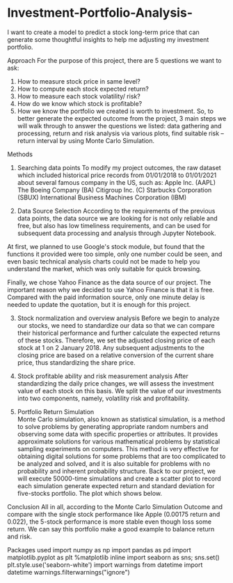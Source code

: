 # Investment-Portfolio-Analysis-

I want to create a model to predict a stock long-term price that can generate some thoughtful insights to help me adjusting my investment portfolio.

Approach 
For the purpose of this project, there are 5 questions we want to ask:
1.	How to measure stock price in same level?
2.	How to compute each stock expected return?
3.	How to measure each stock volatility/ risk?
4.	How do we know which stock is profitable?
5.	How we know the portfolio we created is worth to investment.
So, to better generate the expected outcome from the project, 3 main steps we will walk through to answer the questions we listed: data gathering and processing, return and risk analysis via various plots, find suitable risk – return interval by using Monte Carlo Simulation. 

Methods
1. Searching data points 
To modify my project outcomes, the raw dataset which included historical price records from 01/01/2018 to 01/01/2021 about several famous company in the US, such as:
Apple Inc. (AAPL)
The Boeing Company (BA)
Citigroup Inc. (C)
Starbucks Corporation (SBUX)
International Business Machines Corporation (IBM)

2. Data Source Selection
According to the requirements of the previous data points, the data source we are looking for is not only reliable and free, but also has low timeliness requirements, and can be used for subsequent data processing and analysis through Jupyter Notebook.

At first, we planned to use Google's stock module, but found that the functions it provided were too simple, only one number could be seen, and even basic technical analysis charts could not be made to help you understand the market, which was only suitable for quick browsing.

Finally, we chose Yahoo Finance as the data source of our project. The important reason why we decided to use Yahoo Finance is that it is free. Compared with the paid information source, only one minute delay is needed to update the quotation, but it is enough for this project.

3. Stock normalization and overview analysis
Before we begin to analyze our stocks, we need to standardize our data so that we can compare their historical performance and further calculate the expected returns of these stocks. Therefore, we set the adjusted closing price of each stock at 1 on 2 January 2018. Any subsequent adjustments to the closing price are based on a relative conversion of the current share price, thus standardizing the share price.

4. Stock profitable ability and risk measurement analysis
After standardizing the daily price changes, we will assess the investment value of each stock on this basis. We split the value of our investments into two components, namely, volatility risk and profitability.


5. Portfolio Return Simulation  
Monte Carlo simulation, also known as statistical simulation, is a method to solve problems by generating appropriate random numbers and observing some data with specific properties or attributes. It provides approximate solutions for various mathematical problems by statistical sampling experiments on computers. This method is very effective for obtaining digital solutions for some problems that are too complicated to be analyzed and solved, and it is also suitable for problems with no probability and inherent probability structure.
Back to our project, we will execute 50000-time simulations and create a scatter plot to record each simulation generate expected return and standard deviation for five-stocks portfolio. The plot which shows below. 

Conclusion
All in all, according to the Monte Carlo Simulation Outcome and compare with the single stock performance like Apple (0.00175 return and 0.022), the 5-stock performance is more stable even though loss some return. We can say this portfolio make a good example to balance return and risk.



Packages used
import numpy as np
import pandas as pd
import matplotlib.pyplot as plt
%matplotlib inline
import seaborn as sns; sns.set()
plt.style.use('seaborn-white')
import warnings
from datetime import datetime
warnings.filterwarnings("ignore")
